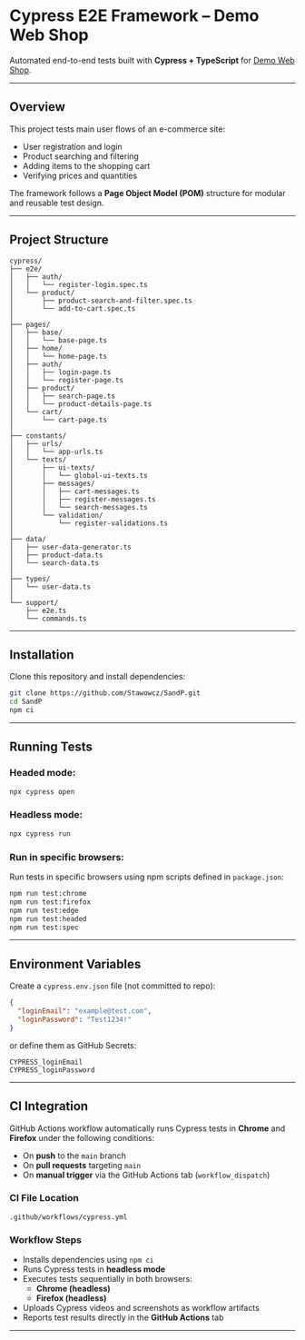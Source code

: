 # Cypress E2E Framework – Demo Web Shop

Automated end-to-end tests built with **Cypress + TypeScript** for [Demo Web Shop](https://demowebshop.tricentis.com).

---

## Overview

This project tests main user flows of an e-commerce site:

- User registration and login
- Product searching and filtering
- Adding items to the shopping cart
- Verifying prices and quantities

The framework follows a **Page Object Model (POM)** structure for modular and reusable test design.

---

## Project Structure

```
cypress/
├── e2e/
│   ├── auth/
│   │   └── register-login.spec.ts
│   └── product/
│       ├── product-search-and-filter.spec.ts
│       └── add-to-cart.spec.ts
│
├── pages/
│   ├── base/
│   │   └── base-page.ts
│   ├── home/
│   │   └── home-page.ts
│   ├── auth/
│   │   ├── login-page.ts
│   │   └── register-page.ts
│   ├── product/
│   │   ├── search-page.ts
│   │   └── product-details-page.ts
│   └── cart/
│       └── cart-page.ts
│
├── constants/
│   ├── urls/
│   │   └── app-urls.ts
│   └── texts/
│       ├── ui-texts/
│       │   └── global-ui-texts.ts
│       ├── messages/
│       │   ├── cart-messages.ts
│       │   ├── register-messages.ts
│       │   └── search-messages.ts
│       └── validation/
│           └── register-validations.ts
│
├── data/
│   ├── user-data-generator.ts
│   ├── product-data.ts
│   └── search-data.ts
│
├── types/
│   └── user-data.ts
│
└── support/
    ├── e2e.ts
    └── commands.ts
```

---

## Installation

Clone this repository and install dependencies:

```bash
git clone https://github.com/Stawowcz/SandP.git
cd SandP
npm ci
```

---

## Running Tests

### Headed mode:

```bash
npx cypress open
```

### Headless mode:

```bash
npx cypress run
```

### Run in specific browsers:

Run tests in specific browsers using npm scripts defined in `package.json`:

```bash
npm run test:chrome
npm run test:firefox
npm run test:edge
npm run test:headed
npm run test:spec
```

---

## Environment Variables

Create a `cypress.env.json` file (not committed to repo):

```json
{
  "loginEmail": "example@test.com",
  "loginPassword": "Test1234!"
}
```

or define them as GitHub Secrets:

```
CYPRESS_loginEmail
CYPRESS_loginPassword
```

---

## CI Integration

GitHub Actions workflow automatically runs Cypress tests in **Chrome** and **Firefox** under the following conditions:

- On **push** to the `main` branch
- On **pull requests** targeting `main`
- On **manual trigger** via the GitHub Actions tab (`workflow_dispatch`)

### CI File Location

```
.github/workflows/cypress.yml
```

### Workflow Steps

- Installs dependencies using `npm ci`
- Runs Cypress tests in **headless mode**
- Executes tests sequentially in both browsers:
  - **Chrome (headless)**
  - **Firefox (headless)**
- Uploads Cypress videos and screenshots as workflow artifacts
- Reports test results directly in the **GitHub Actions** tab

---
